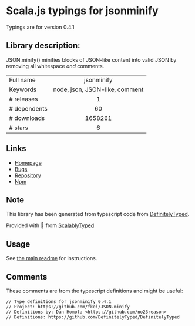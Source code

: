 
# Scala.js typings for jsonminify

Typings are for version 0.4.1

## Library description:
JSON.minify() minifies blocks of JSON-like content into valid JSON by removing all whitespace *and* comments.

|                    |                 |
| ------------------ | :-------------: |
| Full name          | jsonminify |
| Keywords           | node, json, JSON-like, comment |
| # releases         | 1 |
| # dependents       | 60 |
| # downloads        | 1658261 |
| # stars            | 6 |

## Links
- [Homepage](https://github.com/fkei/JSON.minify)
- [Bugs](https://github.com/fkei/JSON.minify/issues)
- [Repository](https://github.com/fkei/JSON.minify)
- [Npm](https://www.npmjs.com/package/jsonminify)
    


## Note
This library has been generated from typescript code from [DefinitelyTyped](https://definitelytyped.org).

Provided with :purple_heart: from [ScalablyTyped](https://github.com/oyvindberg/ScalablyTyped)

## Usage
See [the main readme](../../readme.md) for instructions.

## Comments

These comments are from the typescript definitions and might be useful:
```
// Type definitions for jsonminify 0.4.1
// Project: https://github.com/fkei/JSON.minify
// Definitions by: Dan Homola <https://github.com/no23reason>
// Definitions: https://github.com/DefinitelyTyped/DefinitelyTyped

```


